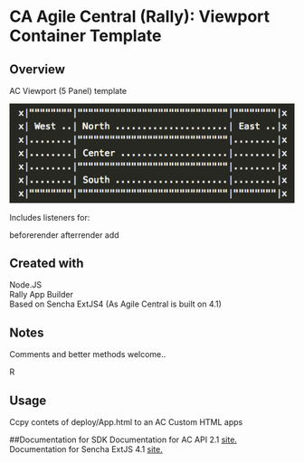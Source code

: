 CA Agile Central (Rally): Viewport Container Template
=========================

## Overview
AC Viewport (5 Panel) template

![5 panel Viewport](/gitimages/layout.png?raw=true )  
  
Includes listeners for:  
  
beforerender
afterrender
add  
  
## Created with
Node.JS  
Rally App Builder  
Based on Sencha ExtJS4 (As Agile Central is built on 4.1)  

## Notes
Comments and better methods welcome..

R  

## Usage
Ccpy contets of deploy/App.html to an AC Custom HTML apps  

##Documentation for SDK
Documentation for AC API 2.1 [site.](https://help.rallydev.com/apps/2.1/doc/)  
Documentation for Sencha ExtJS 4.1 [site.](http://docs.sencha.com/extjs/4.1.3/)
